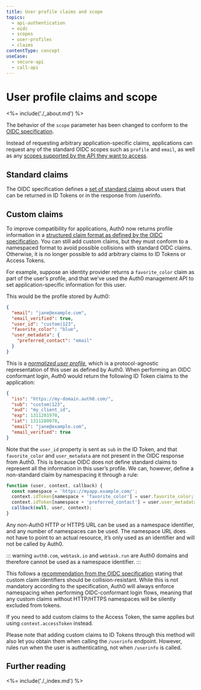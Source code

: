 ```yaml
---
title: User profile claims and scope
topics:
  - api-authentication
  - oidc
  - scopes
  - user-profiles
  - claims
contentType: concept
useCase:
  - secure-api
  - call-api
---
```


# User profile claims and scope

<%= include('./_about.md') %>

The behavior of the `scope` parameter has been changed to conform to the [OIDC specification](https://openid.net/specs/openid-connect-core-1_0.html#ScopeClaims).

Instead of requesting arbitrary application-specific claims, applications can request any of the standard OIDC scopes such as `profile` and `email`, as well as any [scopes supported by the API they want to access](/api-auth/tutorials/adoption/api-tokens).

## Standard claims

The OIDC specification defines a [set of standard claims](https://openid.net/specs/openid-connect-core-1_0.html#StandardClaims) about users that can be returned in ID Tokens or in the response from /userinfo.

## Custom claims

To improve compatibility for applications, Auth0 now returns profile information in a [structured claim format as defined by the OIDC specification](https://openid.net/specs/openid-connect-core-1_0.html#StandardClaims). You can still add custom claims, but they must conform to a namespaced format to avoid possible collisions with standard OIDC claims. Otherwise, it is no longer possible to add arbitrary claims to ID Tokens or Access Tokens. 

For example, suppose an identity provider returns a `favorite_color` claim as part of the user’s profile, and that we’ve used the Auth0 management API to set application-specific information for this user.

This would be the profile stored by Auth0:

```json
{
  "email": "jane@example.com",
  "email_verified": true,
  "user_id": "custom|123",
  "favorite_color": "blue",
  "user_metadata": {
    "preferred_contact": "email"
  }
}
```

This is a [*normalized user profile*](/users/normalized), which is a protocol-agnostic representation of this user as defined by Auth0. When performing an OIDC conformant login, Auth0 would return the following ID Token claims to the application:

```json
{
  "iss": "https://my-domain.auth0.com/",
  "sub": "custom|123",
  "aud": "my_client_id",
  "exp": 1311281970,
  "iat": 1311280970,
  "email": "jane@example.com",
  "email_verified": true
}
```

Note that the `user_id` property is sent as `sub` in the ID Token, and that `favorite_color` and `user_metadata` are not present in the OIDC response from Auth0. This is because OIDC does not define standard claims to represent all the information in this user’s profile. We can, however, define a non-standard claim by namespacing it through a rule:

```js
function (user, context, callback) {
  const namespace = 'https://myapp.example.com/';
  context.idToken[namespace + 'favorite_color'] = user.favorite_color;
  context.idToken[namespace + 'preferred_contact'] = user.user_metadata.preferred_contact;
  callback(null, user, context);
}
```

Any non-Auth0 HTTP or HTTPS URL can be used as a namespace identifier, and any number of namespaces can be used. The namespace URL does not have to point to an actual resource, it’s only used as an identifier and will not be called by Auth0. 

::: warning
`auth0.com`, `webtask.io` and `webtask.run` are Auth0 domains and therefore cannot be used as a namespace identifier.
:::

This follows a [recommendation from the OIDC specification](https://openid.net/specs/openid-connect-core-1_0.html#AdditionalClaims) stating that custom claim identifiers should be collision-resistant. While this is not mandatory according to the specification, Auth0 will always enforce namespacing when performing OIDC-conformant login flows, meaning that any custom claims without HTTP/HTTPS namespaces will be silently excluded from tokens.

If you need to add custom claims to the Access Token, the same applies but using `context.accessToken` instead.

Please note that adding custom claims to ID Tokens through this method will also let you obtain them when calling the `/userinfo` endpoint. However, rules run when the user is authenticating, not when `/userinfo` is called.

## Further reading

<%= include('./_index.md') %>
